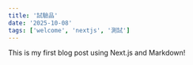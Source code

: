 ```yaml
---
title: '試驗品'
date: '2025-10-08'
tags: ['welcome', 'nextjs', '測試']
---
```


This is my first blog post using Next.js and Markdown!

